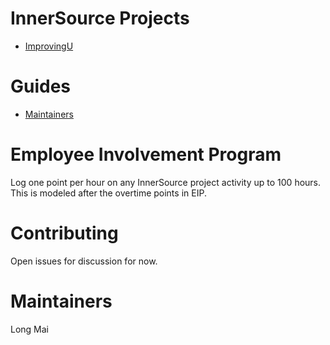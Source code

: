 # InnerSource Projects
- [ImprovingU](https://github.com/improving/ImprovingUCourseLibrary)

# Guides
- [Maintainers](/MaintainersGuide.md)

# Employee Involvement Program
Log one point per hour on any InnerSource project activity up to 100 hours. This is modeled after the overtime points in EIP.

# Contributing
Open issues for discussion for now.

# Maintainers
Long Mai